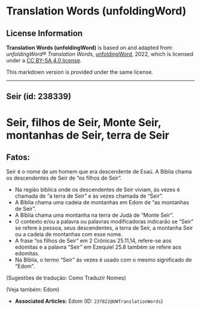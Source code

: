# Translation Words (unfoldingWord)

## License Information

**Translation Words (unfoldingWord)** is based on and adapted from: _unfoldingWord® Translation Words_, [unfoldingWord](https://unfoldingword.org/utw), 2022, which is licensed under a [CC BY-SA 4.0 license](https://creativecommons.org/licenses/by-sa/4.0/legalcode.en).

This markdown version is provided under the same license.



--------------------------------

## Seir (id: 238339)

Seir, filhos de Seir, Monte Seir, montanhas de Seir, terra de Seir
==================================================================

Fatos:
------

Seir é o nome de um homem que era descendente de Esaú. A Bíblia chama os descendentes de Seir de “os filhos de Seir”.

* Na região bíblica onde os descendentes de Seir viviam, às vezes é chamada de “a terra de Seir” e às vezes chamada de “Seir”.
* A Bíblia chama uma cadeia de montanhas em Edom de “as montanhas de Seir”.
* A Bíblia chama uma montanha na terra de Judá de “Monte Seir”.
* O contexto e/ou a palavra ou palavras modificadoras indicarão se “Seir” se refere à pessoa, seus descendentes, a terra de Seir, a montanha Seir ou a cadeia de montanhas com esse nome.
* A frase “os filhos de Seir” em 2 Crônicas 25\.11,14, refere\-se aos edomitas e a palavra “Seir” em Ezequiel 25\.8 também se refere aos edomitas.
* Na Bíblia, o termo “Seir” às vezes é usado com o mesmo significado de “Edom”.

(Sugestões de tradução: Como Traduzir Nomes)

(Veja também: Edom)

* **Associated Articles:** Edom (ID: `237822@UWTranslationWords`)

